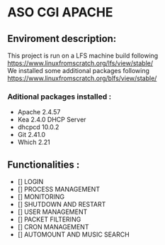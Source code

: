 # ASO CGI APACHE
## Enviroment description:
This project is run on a LFS machine build following https://www.linuxfromscratch.org/lfs/view/stable/ <br />
We installed some additional packages following https://www.linuxfromscratch.org/blfs/view/stable/ <br />
### Aditional packages installed :
  - Apache 2.4.57
  - Kea 2.4.0 DHCP Server
  - dhcpcd 10.0.2
  - Git 2.41.0
  - Which 2.21

## Functionalities :
 - [] LOGIN
 - [] PROCESS MANAGEMENT
 - [] MONITORING
 - [] SHUTDOWN AND RESTART
 - [] USER MANAGEMENT
 - [] PACKET FILTERING
 - [] CRON MANAGEMENT
 - []  AUTOMOUNT AND MUSIC SEARCH
